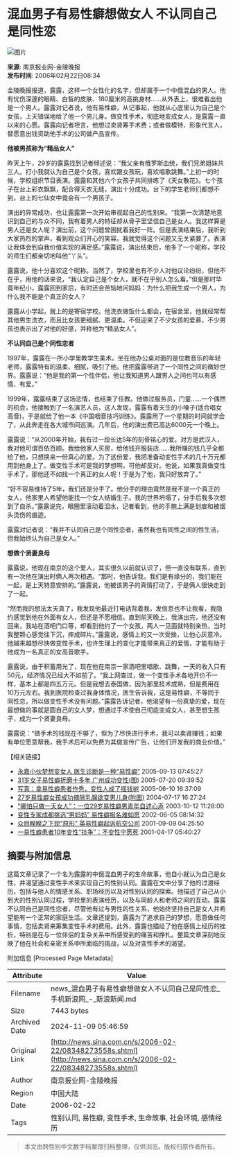 # 混血男子有易性癖想做女人 不认同自己是同性恋

![图片](http://image2.sina.com.cn/dy/31/U608P1T31D268F479DT20031127150932.jpg)

**来源**: 南京报业网-金陵晚报  
**发布时间**: 2006年02月22日08:34

金陵晚报报道，露露，这样一个女性化的名字，但却属于一个中俄混血的男人。他有忧伤深邃的眼睛、白皙的皮肤、180厘米的高挑身材……从外表上，很难看出他是一个男人。露露对记者说，他有易性癖，从记事起，他就从心底里认为自己是个女孩，上天错误地给了他一个男儿身。做变性手术，彻底地变成女人，是露露一直以来的心愿。露露向记者坦言，他想过卖肾筹手术费；或者做模特、形象代言人，替愿意出钱资助他手术的公司做产品宣传。

**他被男孩称为“精品女人”**

昨天上午，29岁的露露找到记者倾述说：“我父亲有俄罗斯血统，我们兄弟姐妹共三人。打小我就认为自己是个女孩，喜欢跟女孩玩，喜欢唱歌跳舞。”上初一的时候，学校组织节目表演。露露和其他六个女孩子共同排练了《天女散花》。七个孩子在台上彩衣飘飘，配合得天衣无缝，演出十分成功。台下的学生老师们都想不到，台上的七仙女中竟会有一个男孩子。

演出的异常成功，也让露露第一次开始审视起自己的性别来。“我第一次清楚地意识到自己的与众不同，我有着男人的特征却从骨子里坚信自己是女人。我这样算是男人还是女人呢？演出前，这个问题曾困扰着我好一阵。但是表演结束后，我听到大家热烈的掌声，看到观众们开心的笑容。我就觉得这个问题又无关紧要了。表演让我体会到自我价值实现的满足感。”露露说，演出结束后，他多了一个昵称，学校的师生们都亲切地叫他“丫头”。

露露说，他十分喜欢这个昵称。当然了，学校里也有不少人对他议论纷纷，但他不在乎，用他的话来说，“我认定自己是个女人，就不在乎别人怎么看。”但是那时毕竟年纪小，露露回到家后，有时还会苦恼地问妈妈：为什么把我生成一个男人，为什么我不能是个真正的女人？

露露从小学起，就上的是寄宿学校。他洗衣做饭什么都会，在宿舍里，他就经常帮其他男生洗衣，而且比女孩更细腻、更温柔。不但迎来了不少女孩的爱慕，不少男孩也表示出了对他的好感，并称他为“精品女人”。

**不认同自己是个同性恋者**

1997年，露露在一所小学里教学生美术。坐在他办公桌对面的是位教音乐的年轻老师，露露特有的温柔、细腻，吸引了他。他把露露带进了一个同性之间的微妙世界。露露说：“他是我的第一个性伴侣，他让我知道男人跟男人之间也可以有感情、有爱。”

1999年，露露结束了这场恋情，也结束了任教。他做过服务员，门童……一个偶然的机会，他接触到了一名演艺人员，这人发现，露露有着天生的小嗓子(适合唱女高音)，于是就给了他一本《中国咽音技巧训练》。露露用了一个星期的时间就学会了，从此奔走在各大城市间巡演。几年后，他的演出费已高达6000元一个晚上。

露露说：“从2000年开始，我有过一段长达5年的刻骨铭心的爱。对方是武汉人，我对他可谓百依百顺。我给他家人买房，给他钱开服装店……我所赚的钱几乎全都给了他，只想换来一份真心的爱。为了这份爱，我把准备动变性手术的几十万元都用到他身上了。做变性手术可是我的梦想啊，可他却反对。他说，如果我真做变性手术了，那他还不如找一个真正的女人呢！于是为了他，我只好放弃了。”

“好不容易维持了5年，我们还是分手了。他分手的理由竟然是我不是一个真正的女人，他家里人希望他能找一个女人结婚生子。我的世界坍塌了，分手后我多次想到了自杀。”露露说完，眼圈里滚动着泪水，记者看到，他的手腕上满是划痕和被烟头烫伤的痕迹。

露露对记者说：“我并不认同自己是个同性恋者，虽然我也有同性之间的性生活，但我始终认为自己是女人。”

**想做个贤妻良母**

露露说，他现在南京的这个爱人，其实很久以前就认识了，但一直没有联系，直到有一次他在演出时俩人再次相遇。“那时，他告诉我，我们是有缘分的，我们能在一起，是上天特意安排的。”露露说，他被该男子的真情打动了，于是俩人很快走到了一起。

“然而我的想法太天真了，我发现他最近打电话背着我，发信息也不让我看，我隐约感觉到他在外面有女人，但还是不愿相信。直到前天晚上，我演出完，他还没有回来，我站在酒吧门口等，却看到他约了一个女孩，两人一见面就特别亲热，当时我整颗心感觉往下沉，摔成碎片。”露露说，感情上的又一次受挫，让他心灰意冷。他越来越想尽快做变性手术，也许生理上的变化才能带来真正的爱情，才能有助于他成为一名真正的女高音歌手。

露露说，由于积蓄用光了，现在他在南京一家酒吧里唱歌、跳舞，一天的收入只有50元，经济情况已经大不如前了。“我上网查过，做一个变性手术各地开价不一样，基本上都是四五万元。但是我想去泰国做，因为那里技术成熟，但是费用在10万元左右。我到医院检查过我身体情况，医生告诉我，这是易性癖，不等同于同性恋，所以做变性手术没有问题。”露露告诉记者，他渴望有一份真挚的爱，现在最想做的事就是圆自己的女人梦，想通过手术使自己彻底变成女人，甚至想生孩子，成为一个贤妻良母。

露露说：“做手术的钱现在不够了，但为了尽快进行手术，我可以卖肾赚钱；如果有单位愿意帮我，我手术后可以免费为其做宣传广告，让他们开发我的商业价值。”

【相关链接】  
- [永嘉小伙梦想变女人 医生诊断是一种“易性癖”](http://news.sina.com.cn/c/2005-09-13/07456929856s.shtml) 2005-09-13 07:45:27  
- [31岁女子易性癖折磨十多年 广州成功变性(图)](http://news.sina.com.cn/s/2005-07-20/09396481833s.shtml) 2005-07-20 09:39:52  
- [写真：拿易性癖患者作秀，变性人成了摇钱树](http://cul.sina.com.cn/t/2005-06-10/1637131617.html) 2005-06-10 16:37:09  
- [27岁易性癖女孩成功摘除乳腺欲变男儿身(附图)](http://news.sina.com.cn/s/2004-07-17/16273738626.shtml) 2004-07-17 16:27:24  
- [“哪怕只做一天女人”：一位29岁易性癖男青年自述心声](http://news.sina.com.cn/c/2003-10-12/1128903553s.shtml) 2003-10-12 11:28:00  
- [变性专家成都挑选“男妈妈” 易性癖报名难如愿](http://news.sina.com.cn/s/2002-06-05/0814596342.html) 2002-06-05 08:14:32  
- [众目睽睽之下现“原形” 英易性癖起诉航空公司](http://news.sina.com.cn/s/2001-09-09/351642.html) 2001-09-09 04:25:50  
- [一易性癖患者10年变性“抗争”：不变性宁愿死](http://news.sina.com.cn/s/233336.html) 2001-04-17 05:40:27  

## 摘要与附加信息

<!-- tcd_abstract -->
这篇文章记录了一个名为露露的中俄混血男子的生命故事，他自小就认为自己是女性，并渴望通过变性手术来实现自己的性别认同。露露在文中分享了他的过渡经历，包括与他人的情感关系、职场经历以及对性别认同的探索。他描述了自己从小到大的性别认同过程，学校里的表演经历，以及与同龄人和老师之间的互动。露露不认同自己是同性恋者，尽管他有过与男性的性关系，他始终坚持自己是女人并希望能有一个正常的家庭生活。文章还提到，露露为了追求自己的梦想，愿意做任何事情，包括卖肾来筹集变性手术的费用。此外，露露也描绘了他在感情上经历的挫折，特别是在与一位伴侣的复杂关系中所感受到的痛苦和挣扎。整篇文章深刻地反映了他在社会和亲密关系中所面临的挑战，以及对变性手术的渴望。
<!-- tcd_abstract_end -->

附加信息 [Processed Page Metadata]

| Attribute       | Value                                  |
|-----------------|----------------------------------------|
| Filename        | news_混血男子有易性癖想做女人不认同自己是同性恋_手机新浪网_-_新浪新闻.md                             |
| Size            | 7443 bytes                           |
| Archived Date   | 2024-11-09 05:46:59                             |
| Original Link   | [http://news.sina.com.cn/s/2006-02-22/08348273558s.shtml](http://news.sina.com.cn/s/2006-02-22/08348273558s.shtml)                       |
| Author          | 南京报业网-金陵晚报                               |
| Region          | 中国大陆                               |
| Date            | 2006-02-22                                 |
| Tags            | 性别认同, 易性癖, 变性手术, 生命故事, 社会环境, 感情经历                                 |
>
> 本文由跨性别中文数字档案馆归档整理，仅供浏览。版权归原作者所有。
>